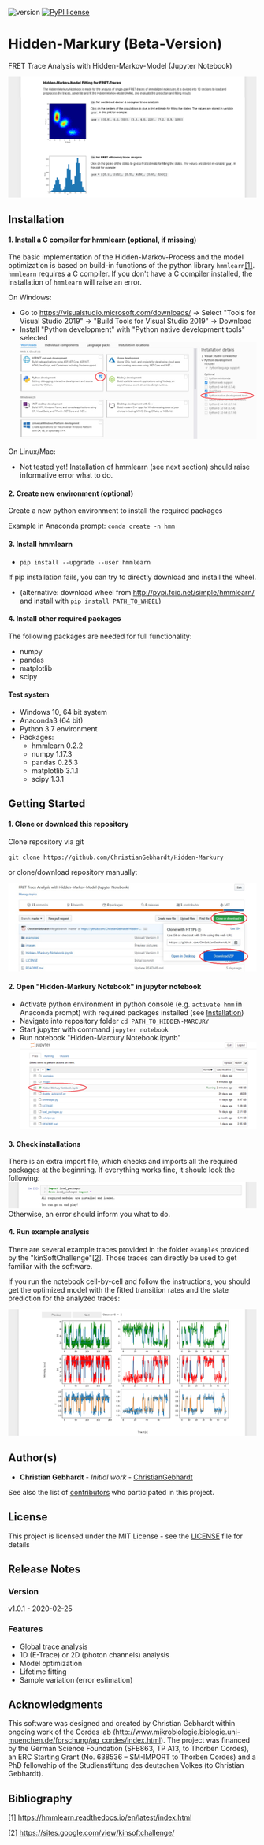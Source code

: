 ![version](https://img.shields.io/badge/version-1.0.1-blue)
[![PyPI license](https://img.shields.io/pypi/l/ansicolortags.svg)](https://pypi.python.org/pypi/ansicolortags/)

# Hidden-Markury (Beta-Version)
FRET Trace Analysis with Hidden-Markov-Model (Jupyter Notebook)

![Software preview](images/Preview.png?raw=true "Software Preview")

## Installation
#### 1. Install a C compiler for hmmlearn (optional, if missing) 
The basic implementation of the Hidden-Markov-Process and the model optimization is based on build-in functions of the python library `hmmlearn`[[1]](#1).
`hmmlearn` requires a C compiler. If you don't have a C compiler installed, the installation of `hmmlearn` will raise an error.

On Windows: 
- Go to https://visualstudio.microsoft.com/downloads/ -> Select "Tools for Visual Studio 2019" -> "Build Tools for Visual Studio 2019" -> Download
- Install "Python development" with "Python native development tools" selected
![Python development tools](images/MicrosoftDevTools.png?raw=true "Python Development Tools")

On Linux/Mac:
- Not tested yet! Installation of hmmlearn (see next section) should raise informative error what to do.

#### 2. Create new environment (optional)
Create a new python environment to install the required packages

Example in Anaconda prompt: `conda create -n hmm`

#### 3. Install hmmlearn
- `pip install --upgrade --user hmmlearn`

If pip installation fails, you can try to directly download and install the wheel.

- (alternative: download wheel from http://pypi.fcio.net/simple/hmmlearn/ and install with `pip install PATH_TO_WHEEL`)

#### 4. Install other required packages

The following packages are needed for full functionality:
- numpy
- pandas
- matplotlib
- scipy

#### Test system
* Windows 10, 64 bit system
* Anaconda3 (64 bit)
* Python 3.7 environment
* Packages:
  * hmmlearn 0.2.2
  * numpy 1.17.3
  * pandas 0.25.3
  * matplotlib 3.1.1
  * scipy 1.3.1

## Getting Started
#### 1. Clone or download this repository
Clone repository via git

`git clone https://github.com/ChristianGebhardt/Hidden-Markury`

or clone/download repository manually:

![Download repository](images/Download.png?raw=true "Download Repository")

#### 2. Open "Hidden-Markury Notebook" in jupyter notebook
* Activate python environment in python console (e.g. `activate hmm` in Anaconda prompt) with required packages installed (see [Installation](#Installation))
* Navigate into repository folder `cd PATH_TO_HIDDEN-MARCURY`
* Start jupyter with command `jupyter notebook`
* Run notebook "Hidden-Marcury Notebook.ipynb"
![Jupyter Preview](images/Jupyter.png?raw=true "Jupyter Preview")

#### 3. Check installations
There is an extra import file, which checks and imports all the required packages at the beginning. If everything works fine, it should look the following:
![Import preview](images/PreviewImport.png?raw=true "Import Preview")
Otherwise, an error should inform you what to do.

#### 4. Run example analysis
There are several example traces provided in the folder `examples` provided by the "kinSoftChallenge"[[2]](#2). Those traces can directly be used to get familiar with the software.



If you run the notebook cell-by-cell and follow the instructions, you should get the optimized model with the fitted transition rates and the state prediction for the analyzed traces:

![Prediction preview](images/PreviewPrediction.png?raw=true "Prediction Preview")

## Author(s)
* **Christian Gebhardt** - *Initial work* - [ChristianGebhardt](https://github.com/ChristianGebhardt)

See also the list of [contributors](https://github.com/ChristianGebhardt/Hidden-Markury/contributors) who participated in this project.

## License
This project is licensed under the MIT License - see the [LICENSE](LICENSE) file for details

## Release Notes
### Version
v1.0.1 - 2020-02-25
### Features
* Global trace analysis
* 1D (E-Trace) or 2D (photon channels) analysis
* Model optimization
* Lifetime fitting
* Sample variation (error estimation)

## Acknowledgments
This software was designed and created by Christian Gebhardt within ongoing work of the Cordes lab (http://www.mikrobiologie.biologie.uni-muenchen.de/forschung/ag_cordes/index.html). The project was financed by the German Science Foundation (SFB863, TP A13, to Thorben Cordes), an ERC Starting Grant (No. 638536 – SM-IMPORT to Thorben Cordes) and a PhD fellowship of the Studienstiftung des deutschen Volkes (to Christian Gebhardt). 

## Bibliography
<a id="1">[1]</a> https://hmmlearn.readthedocs.io/en/latest/index.html

<a id="2">[2]</a> https://sites.google.com/view/kinsoftchallenge/
